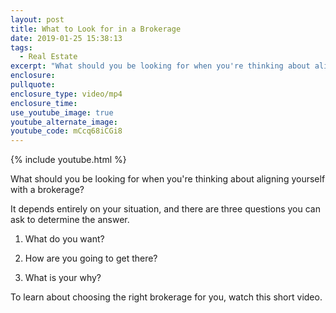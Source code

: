 ```yaml
---
layout: post
title: What to Look for in a Brokerage
date: 2019-01-25 15:38:13
tags:
  - Real Estate
excerpt: "What should you be looking for when you're thinking about aligning yourself with a brokerage?\_  It depends entirely on your situation, and there are three questions you can ask to determine the answer."
enclosure:
pullquote:
enclosure_type: video/mp4
enclosure_time:
use_youtube_image: true
youtube_alternate_image:
youtube_code: mCcq68iCGi8
---
```


{% include youtube.html %}

What should you be looking for when you're thinking about aligning yourself with a brokerage?&nbsp;

It depends entirely on your situation, and there are three questions you can ask to determine the answer.&nbsp;

1. What do you want?

2. How are you going to get there?

3. What is your why?

To learn about choosing the right brokerage for you, watch this short video.